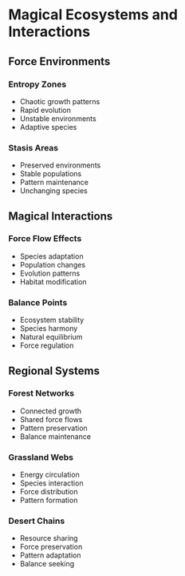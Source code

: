 # Magical Ecosystems and Interactions

## Force Environments

### Entropy Zones
- Chaotic growth patterns
- Rapid evolution
- Unstable environments
- Adaptive species

### Stasis Areas
- Preserved environments
- Stable populations
- Pattern maintenance
- Unchanging species

## Magical Interactions

### Force Flow Effects
- Species adaptation
- Population changes
- Evolution patterns
- Habitat modification

### Balance Points
- Ecosystem stability
- Species harmony
- Natural equilibrium
- Force regulation

## Regional Systems

### Forest Networks
- Connected growth
- Shared force flows
- Pattern preservation
- Balance maintenance

### Grassland Webs
- Energy circulation
- Species interaction
- Force distribution
- Pattern formation

### Desert Chains
- Resource sharing
- Force preservation
- Pattern adaptation
- Balance seeking
